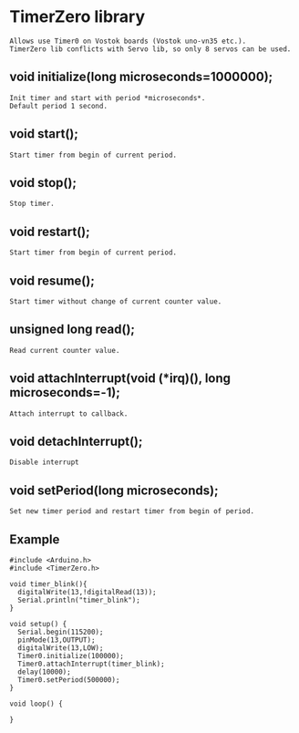 # TimerZero library
    Allows use Timer0 on Vostok boards (Vostok uno-vn35 etc.).  
    TimerZero lib conflicts with Servo lib, so only 8 servos can be used.  
## void initialize(long microseconds=1000000);
    Init timer and start with period *microseconds*.  
    Default period 1 second.
## void start();
    Start timer from begin of current period.
## void stop();
    Stop timer.
## void restart();
    Start timer from begin of current period.
## void resume();
    Start timer without change of current counter value.
## unsigned long read();
    Read current counter value.
## void attachInterrupt(void (*irq)(), long microseconds=-1);
    Attach interrupt to callback.
## void detachInterrupt();
    Disable interrupt
## void setPeriod(long microseconds);
    Set new timer period and restart timer from begin of period.

## Example 

```
#include <Arduino.h>
#include <TimerZero.h>

void timer_blink(){
  digitalWrite(13,!digitalRead(13));
  Serial.println("timer_blink");
}

void setup() {
  Serial.begin(115200);
  pinMode(13,OUTPUT);
  digitalWrite(13,LOW);
  Timer0.initialize(100000);
  Timer0.attachInterrupt(timer_blink);
  delay(10000);
  Timer0.setPeriod(500000);
}

void loop() {
  
}
```